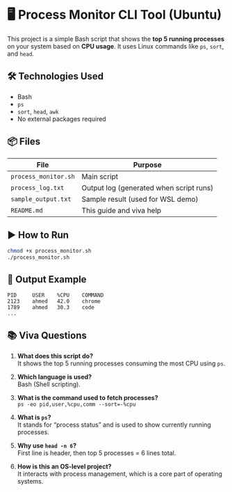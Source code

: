 # 🖥️ Process Monitor CLI Tool (Ubuntu)

This project is a simple Bash script that shows the **top 5 running processes** on your system based on **CPU usage**. It uses Linux commands like `ps`, `sort`, and `head`.

## 🛠 Technologies Used
- Bash
- `ps`
- `sort`, `head`, `awk`
- No external packages required

## 📦 Files

| File | Purpose |
|------|---------|
| `process_monitor.sh` | Main script |
| `process_log.txt` | Output log (generated when script runs) |
| `sample_output.txt` | Sample result (used for WSL demo) |
| `README.md` | This guide and viva help |

## ▶️ How to Run

```bash
chmod +x process_monitor.sh
./process_monitor.sh
```

## 📂 Output Example

```
PID     USER    %CPU    COMMAND
2123    ahmed   42.0    chrome
1789    ahmed   30.3    code
...
```


## 📚 Viva Questions

1. **What does this script do?**  
   It shows the top 5 running processes consuming the most CPU using `ps`.

2. **Which language is used?**  
   Bash (Shell scripting).

3. **What is the command used to fetch processes?**  
   `ps -eo pid,user,%cpu,comm --sort=-%cpu`

4. **What is `ps`?**  
   It stands for “process status” and is used to show currently running processes.

5. **Why use `head -n 6`?**  
   First line is header, then top 5 processes = 6 lines total.

6. **How is this an OS-level project?**  
   It interacts with process management, which is a core part of operating systems.
